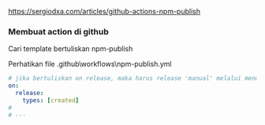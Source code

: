 https://sergiodxa.com/articles/github-actions-npm-publish

### Membuat action di github

Cari template bertuliskan npm-publish

Perhatikan file
.github\workflows\npm-publish.yml

```yml
# jika bertuliskan on release, maka harus release 'manual' melalui menu github. Jangan lupa untuk memberikan tag version number pada saat sebelum melakukan release
on:
  release:
    types: [created]
#
# ---
```
